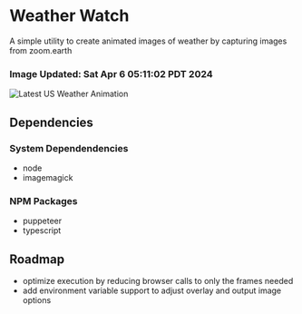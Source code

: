 # Weather Watch

A simple utility to create animated images of weather by capturing images from zoom.earth

### Image Updated: Sat Apr  6 05:11:02 PDT 2024

![Latest US Weather Animation](animations/2024-04-06.webp)

## Dependencies
### System Dependendencies
* node
* imagemagick
### NPM Packages
* puppeteer
* typescript

## Roadmap
* optimize execution by reducing browser calls to only the frames needed
* add environment variable support to adjust overlay and output image options
